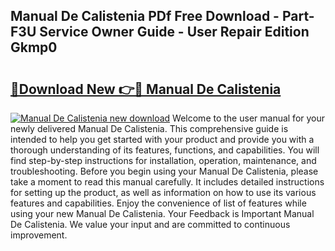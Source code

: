 ## Manual De Calistenia PDf Free Download - Part-F3U Service Owner Guide - User Repair Edition Gkmp0

# <h2><a href="http://bc42167.oget.top/?id=Manual+De+Calistenia">🔗Download New 👉🔴 Manual De Calistenia</a></h2>

[![Manual De Calistenia new download](https://i.imgur.com/5g1atiW.png)](http://bc42167.oget.top/?id=Manual+De+Calistenia)
Welcome to the user manual for your newly delivered Manual De Calistenia. This comprehensive guide is intended to help you get started with your product and provide you with a thorough understanding of its features, functions, and capabilities. You will find step-by-step instructions for installation, operation, maintenance, and troubleshooting. Before you begin using your Manual De Calistenia, please take a moment to read this manual carefully. It includes detailed instructions for setting up the product, as well as information on how to use its various features and capabilities. Enjoy the convenience of list of features while using your new Manual De Calistenia. Your Feedback is Important Manual De Calistenia. We value your input and are committed to continuous improvement.
